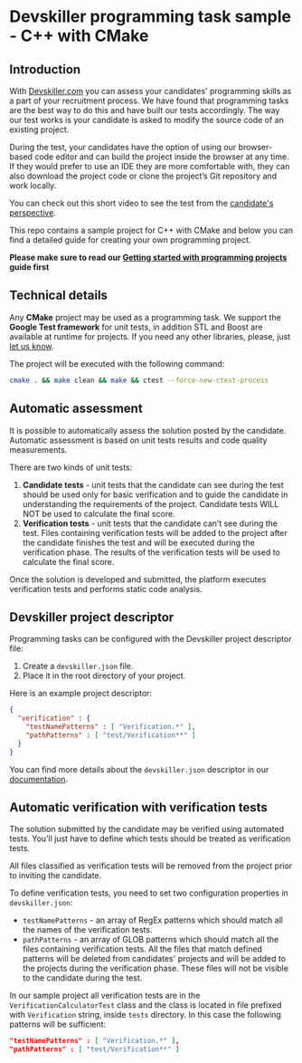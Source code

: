 # Devskiller programming task sample - C++ with CMake

## Introduction

With [Devskiller.com](https://devskiller.com) you can assess your candidates'
programming skills as a part of your recruitment process. We have found that
programming tasks are the best way to do this and have built our tests
accordingly. The way our test works is your candidate is asked to modify the
source code of an existing project.

During the test, your candidates have the option of using our browser-based
code editor and can build the project inside the browser at any time. If they
would prefer to use an IDE they are more comfortable with, they can also
download the project code or clone the project’s Git repository and work
locally.

You can check out this short video to see the test from the [candidate's
perspective](https://devskiller.zendesk.com/hc/en-us/articles/360019534639-How-the-TalentScore-test-looks-like-from-the-candidate-perspective).

This repo contains a sample project for C++ with CMake and below you can
find a detailed guide for creating your own programming project.

**Please make sure to read our [Getting started with programming
projects](https://devskiller.zendesk.com/hc/en-us/articles/360019531059-Getting-started-with-Programming-Tasks) guide first**

## Technical details

Any **CMake** project may be used as a programming task. We support the **Google
Test framework** for unit tests, in addition STL and Boost are available at runtime for
projects. If you need any other libraries, please, just [let us
know](mailto:support@devskiller.com).

The project will be executed with the following command:

```sh
cmake . && make clean && make && ctest --force-new-ctest-process
```

## Automatic assessment

It is possible to automatically assess the solution posted by the candidate.
Automatic assessment is based on unit tests results and code quality
measurements.

There are two kinds of unit tests:

1. **Candidate tests** - unit tests that the candidate can see during the test
   should be used only for basic verification and to guide the candidate in
   understanding the requirements of the project. Candidate tests WILL NOT be used
   to calculate the final score.
2. **Verification tests** - unit tests that the candidate can’t see during the
   test. Files containing verification tests will be added to the project after
   the candidate finishes the test and will be executed during the verification
   phase. The results of the verification tests will be used to calculate the
   final score.

Once the solution is developed and submitted, the platform executes
verification tests and performs static code analysis.

## Devskiller project descriptor

Programming tasks can be configured with the Devskiller project descriptor file:

1. Create a `devskiller.json` file.
2. Place it in the root directory of your project.

Here is an example project descriptor:

```json
{
  "verification" : {
    "testNamePatterns" : [ "Verification.*" ],
    "pathPatterns" : [ "test/Verification**" ]
  }
}
```

You can find more details about the `devskiller.json` descriptor in our
[documentation](https://devskiller.zendesk.com/hc/en-us/articles/360019530419-Programming-task-project-descriptor).

## Automatic verification with verification tests

The solution submitted by the candidate may be verified using automated tests.
You’ll just have to define which tests should be treated as verification tests.

All files classified as verification tests will be removed from the project
prior to inviting the candidate.

To define verification tests, you need to set two configuration properties in
`devskiller.json`:

- `testNamePatterns` - an array of RegEx patterns which should match all the
  names of the verification tests.
- `pathPatterns` - an array of GLOB patterns which should match all the files
  containing verification tests. All the files that match defined patterns will
  be deleted from candidates' projects and will be added to the projects during
  the verification phase. These files will not be visible to the candidate during
  the test.

In our sample project all verification tests are in the
`VerificationCalculatorTest` class and the class is located in file prefixed
with `Verification` string, inside `tests` directory. In this case the
following patterns will be sufficient:

```json
"testNamePatterns" : [ "Verification.*" ],
"pathPatterns" : [ "test/Verification**" ]
```
